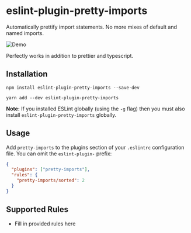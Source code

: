 # eslint-plugin-pretty-imports

Automatically prettify import statements. No more mixes of default and named imports. 

![Demo](https://im5.ezgif.com/tmp/ezgif-5-7d4bfba2a8f9.gif)

Perfectly works in addition to prettier and typescript.

## Installation

```
npm install eslint-plugin-pretty-imports --save-dev

yarn add --dev eslint-plugin-pretty-imports
```

**Note:** If you installed ESLint globally (using the `-g` flag) then you must also install `eslint-plugin-pretty-imports` globally.

## Usage

Add `pretty-imports` to the plugins section of your `.eslintrc` configuration file. You can omit the `eslint-plugin-` prefix:

```json
{
  "plugins": ["pretty-imports"],
  "rules": {
    "pretty-imports/sorted": 2
  }
}
```

## Supported Rules

- Fill in provided rules here
